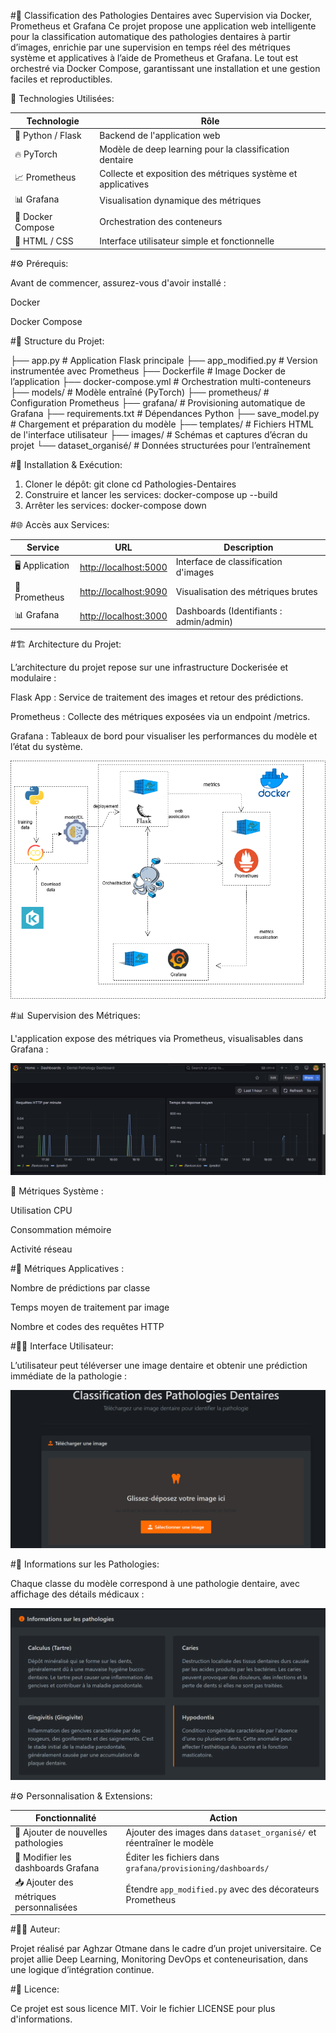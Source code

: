 #🦷 Classification des Pathologies Dentaires avec Supervision via Docker, Prometheus et Grafana
Ce projet propose une application web intelligente pour la classification automatique des pathologies dentaires à partir d’images, enrichie par une supervision en temps réel des métriques système et applicatives à l’aide de Prometheus et Grafana. Le tout est orchestré via Docker Compose, garantissant une installation et une gestion faciles et reproductibles.

🔧 Technologies Utilisées:

| Technologie        | Rôle                                                        |
|--------------------|-------------------------------------------------------------|
| 🐍 Python / Flask  | Backend de l'application web                                 |
| 🔥 PyTorch         | Modèle de deep learning pour la classification dentaire     |
| 📈 Prometheus      | Collecte et exposition des métriques système et applicatives |
| 📊 Grafana         | Visualisation dynamique des métriques                       |
| 🐳 Docker Compose  | Orchestration des conteneurs                                 |
| 🎨 HTML / CSS      | Interface utilisateur simple et fonctionnelle                |

#⚙️ Prérequis:

Avant de commencer, assurez-vous d'avoir installé :

Docker

Docker Compose

#📁 Structure du Projet:

├── app.py                 # Application Flask principale
├── app_modified.py        # Version instrumentée avec Prometheus
├── Dockerfile             # Image Docker de l’application
├── docker-compose.yml     # Orchestration multi-conteneurs
├── models/                # Modèle entraîné (PyTorch)
├── prometheus/            # Configuration Prometheus
├── grafana/               # Provisioning automatique de Grafana
├── requirements.txt       # Dépendances Python
├── save_model.py          # Chargement et préparation du modèle
├── templates/             # Fichiers HTML de l'interface utilisateur
├── images/                # Schémas et captures d’écran du projet
└── dataset_organisé/      # Données structurées pour l’entraînement

#🚀 Installation & Exécution:

1. Cloner le dépôt:
git clone <url-du-repo>
cd Pathologies-Dentaires
2. Construire et lancer les services:
docker-compose up --build
3. Arrêter les services:
docker-compose down

#🌐 Accès aux Services:

| Service        | URL                        | Description                              |
|----------------|----------------------------|------------------------------------------|
| 🖥️ Application | [http://localhost:5000](http://localhost:5000) | Interface de classification d'images     |
| 📡 Prometheus  | [http://localhost:9090](http://localhost:9090) | Visualisation des métriques brutes       |
| 📊 Grafana     | [http://localhost:3000](http://localhost:3000) | Dashboards (Identifiants : admin/admin) |

#🏗️ Architecture du Projet:

L’architecture du projet repose sur une infrastructure Dockerisée et modulaire :

Flask App : Service de traitement des images et retour des prédictions.

Prometheus : Collecte des métriques exposées via un endpoint /metrics.

Grafana : Tableaux de bord pour visualiser les performances du modèle et l’état du système.

![Schéma de l'architecture](images/shema.png)

#📊 Supervision des Métriques:

L'application expose des métriques via Prometheus, visualisables dans Grafana :

![Visualisation Grafana](images/Grafana.png)

🔧 Métriques Système :

Utilisation CPU

Consommation mémoire

Activité réseau

#🧠 Métriques Applicatives :

Nombre de prédictions par classe

Temps moyen de traitement par image

Nombre et codes des requêtes HTTP

#🧑‍💻 Interface Utilisateur:

L’utilisateur peut téléverser une image dentaire et obtenir une prédiction immédiate de la pathologie :

![Interface de l'application](images/app.png)

#🦷 Informations sur les Pathologies:

Chaque classe du modèle correspond à une pathologie dentaire, avec affichage des détails médicaux :

![Informations maladies](images/info.png)

#⚙️ Personnalisation & Extensions:

| Fonctionnalité                         | Action                                                                 |
|----------------------------------------|------------------------------------------------------------------------|
| 🔁 Ajouter de nouvelles pathologies     | Ajouter des images dans `dataset_organisé/` et réentraîner le modèle  |
| 📐 Modifier les dashboards Grafana     | Éditer les fichiers dans `grafana/provisioning/dashboards/`           |
| 📥 Ajouter des métriques personnalisées | Étendre `app_modified.py` avec des décorateurs Prometheus              |

#👨‍🔧 Auteur:

Projet réalisé par Aghzar Otmane dans le cadre d’un projet universitaire.
Ce projet allie Deep Learning, Monitoring DevOps et conteneurisation, dans une logique d’intégration continue.

#📄 Licence:

Ce projet est sous licence MIT.
Voir le fichier LICENSE pour plus d'informations.

